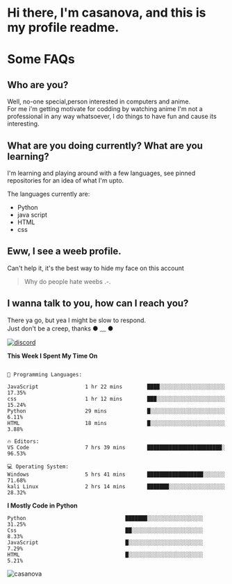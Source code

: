 # **Hi there, I'm casanova, and this is my profile readme.**
# Some FAQs

## **Who are you?**

Well, no-one special,person interested in computers and anime. \
For me i'm getting motivate for codding by watching anime 
I'm not a professional in any way whatsoever, I do things to have fun and cause its interesting.

## **What are you doing currently? What are you learning?**

I'm learning and playing around with a few languages, see pinned repositories for an idea of what I'm upto.

The languages currently are:

- Python
- java script
- HTML
- css

## **Eww, I see a weeb profile.**

Can't help it, it's the best way to hide my face on this account
> Why do people hate weebs .-.

## **I wanna talk to you, how can I reach you?**

There ya go, but yea I might be slow to respond.\
Just don't be a creep, thanks ● ﹏ ●

[![discord](https://discord-md-badge.vercel.app/api/shield/894969735207329893?style=social)](https://discordapp.com/users/894969735207329893)



**This Week I Spent My Time On** 

```text

💬 Programming Languages: 

JavaScript               1 hr 22 mins        ████░░░░░░░░░░░░░░░░░░░░░   17.35% 
css                      1 hr 12 mins        ███░░░░░░░░░░░░░░░░░░░░░░   15.24% 
Python                   29 mins             █░░░░░░░░░░░░░░░░░░░░░░░░   6.11% 
HTML                     18 mins             █░░░░░░░░░░░░░░░░░░░░░░░░   3.88%

🔥 Editors: 
VS Code                  7 hrs 39 mins       ████████████████████████░   96.53% 

💻 Operating System: 
Windows                  5 hrs 41 mins       ██████████████████░░░░░░░   71.68% 
kali Linux               2 hrs 14 mins       ███████░░░░░░░░░░░░░░░░░░   28.32%

```

**I Mostly Code in Python** 

```text
Python                                ███████░░░░░░░░░░░░░░░░░░   31.25% 
Css                                   ██░░░░░░░░░░░░░░░░░░░░░░░   8.33% 
JavaScript                            █░░░░░░░░░░░░░░░░░░░░░░░░   7.29% 
HTML                                  █░░░░░░░░░░░░░░░░░░░░░░░░   5.21%

```
<p align="left"> <img src="https://komarev.com/ghpvc/?username=casanova&label=Profile%20views&color=0e75b6&style=flat" alt="casanova" /> </p>
